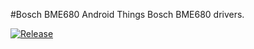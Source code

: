 #Bosch BME680
Android Things Bosch BME680 drivers.


[![Release](https://jitpack.io/v/knobtviker/bme680.svg)](https://jitpack.io/#knobtviker/bme680)